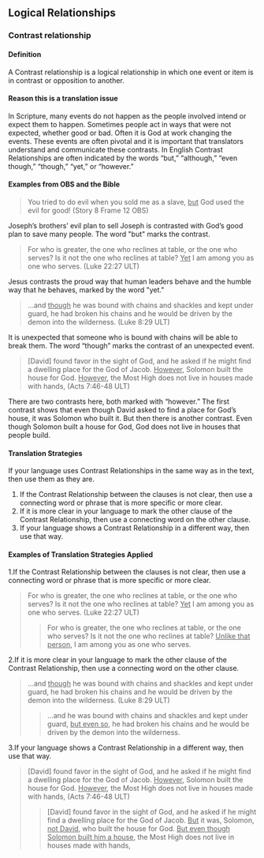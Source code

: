 ## Logical Relationships

### Contrast relationship

#### Definition

A Contrast relationship is a logical relationship in which one event or item is in contrast or opposition to another.

#### Reason this is a translation issue

In Scripture, many events do not happen as the people involved intend or expect them to happen. Sometimes people act in ways that were not expected, whether good or bad. Often it is God at work changing the events. These events are often pivotal and it is important that translators understand and communicate these contrasts. In English Contrast Relationships are often indicated by the words “but,” “although,” “even though,” “though,” “yet,” or “however.”

#### Examples from OBS and the Bible

> You tried to do evil when you sold me as a slave, <u>but</u> God used the evil for good!  (Story 8 Frame 12 OBS)

Joseph’s brothers’ evil plan to sell Joseph is contrasted with God’s good plan to save many people. The word "but" marks the contrast.

> For who is greater, the one who reclines at table, or the one who serves? Is it not the one who reclines at table? <u>Yet</u> I am among you as one who serves. (Luke 22:27 ULT)

Jesus contrasts the proud way that human leaders behave and the humble way that he behaves, marked by the word "yet."

> …and <u>though</u> he was bound with chains and shackles and kept under guard, he had broken his chains and he would be driven by the demon into the wilderness. (Luke 8:29 ULT)

It is unexpected that someone who is bound with chains will be able to break them. The word “though” marks the contrast of an unexpected event.

> [David] found favor in the sight of God, and he asked if he might find a dwelling place for the God of Jacob. <u>However</u>, Solomon built the house for God. <u>However</u>, the Most High does not live in houses made with hands, (Acts 7:46-48 ULT)

There are two contrasts here, both marked with “however.” The first contrast shows that even though David asked to find a place for God’s house, it was Solomon who built it. But then there is another contrast. Even though Solomon built a house for God, God does not live in houses that people build. 

#### Translation Strategies

If your language uses Contrast Relationships in the same way as in the text, then use them as they are.

1. If the Contrast Relationship between the clauses is not clear, then use a connecting word or phrase that is more specific or more clear.
2. If it is more clear in your language to mark the other clause of the Contrast Relationship, then use a connecting word on the other clause.
3. If your language shows a Contrast Relationship in a different way, then use that way.

#### Examples of Translation Strategies Applied

1.If the Contrast Relationship between the clauses is not clear, then use a connecting word or phrase that is more specific or more clear.

> For who is greater, the one who reclines at table, or the one who serves? Is it not the one who reclines at table? <u>Yet</u> I am among you as one who serves. (Luke 22:27 ULT)
>> For who is greater, the one who reclines at table, or the one who serves? Is it not the one who reclines at table? <u>Unlike that person</u>, I am among you as one who serves.  

2.If it is more clear in your language to mark the other clause of the Contrast Relationship, then use a connecting word on the other clause.

> …and <u>though</u> he was bound with chains and shackles and kept under guard, he had broken his chains and he would be driven by the demon into the wilderness. (Luke 8:29 ULT)
>> …and he was bound with chains and shackles and kept under guard, <u>but even so</u>, he had broken his chains and he would be driven by the demon into the wilderness. 

3.If your language shows a Contrast Relationship in a different way, then use that way.

> [David] found favor in the sight of God, and he asked if he might find a dwelling place for the God of Jacob. <u>However</u>, Solomon built the house for God. <u>However</u>, the Most High does not live in houses made with hands, (Acts 7:46-48 ULT)
>> [David] found favor in the sight of God, and he asked if he might find a dwelling place for the God of Jacob. <u>But</u> it was, Solomon, <u>not David</u>, who built the house for God. <u>But even though Solomon built him a house</u>, the Most High does not live in houses made with hands, 
